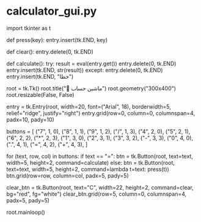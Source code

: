 # calculator_gui.py
import tkinter as t

def press(key):
    entry.insert(tk.END, key)

def clear():
    entry.delete(0, tk.END)

def calculate():
    try:
        result = eval(entry.get())
        entry.delete(0, tk.END)
        entry.insert(tk.END, str(result))
    except:
        entry.delete(0, tk.END)
        entry.insert(tk.END, "خطا")

root = tk.Tk()
root.title("🧮 ماشین حساب")
root.geometry("300x400")
root.resizable(False, False)

entry = tk.Entry(root, width=20, font=("Arial", 18), borderwidth=5, relief="ridge", justify="right")
entry.grid(row=0, column=0, columnspan=4, padx=10, pady=10)

buttons = [
    ("7", 1, 0), ("8", 1, 1), ("9", 1, 2), ("/", 1, 3),
    ("4", 2, 0), ("5", 2, 1), ("6", 2, 2), ("*", 2, 3),
    ("1", 3, 0), ("2", 3, 1), ("3", 3, 2), ("-", 3, 3),
    ("0", 4, 0), (".", 4, 1), ("=", 4, 2), ("+", 4, 3),
]

for (text, row, col) in buttons:
    if text == "=":
        btn = tk.Button(root, text=text, width=5, height=2, command=calculate)
    else:
        btn = tk.Button(root, text=text, width=5, height=2, command=lambda t=text: press(t))
    btn.grid(row=row, column=col, padx=5, pady=5)

clear_btn = tk.Button(root, text="C", width=22, height=2, command=clear, bg="red", fg="white")
clear_btn.grid(row=5, column=0, columnspan=4, padx=5, pady=5)

root.mainloop()
